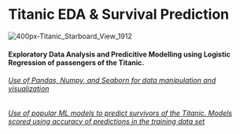 # Titanic EDA & Survival Prediction
![400px-Titanic_Starboard_View_1912](https://user-images.githubusercontent.com/45957263/198117741-f0042e7f-6d13-473b-a2e8-e39498e61e2a.gif)

#### Exploratory Data Analysis and Predicitive Modelling using Logistic Regression of passengers of the Titanic.

###### [Use of Pandas, Numpy, and Seaborn for data manipulation and visualization](https://github.com/Thop2/TitanicSurvivalPrediction/blob/main/TitanicEDA.ipynb)

###### [Use of popular ML models to predict survivors of the Titanic. Models scored using accuracy of predictions in the training data set](https://github.com/Thop2/TitanicSurvivalPrediction/blob/main/TitanicMLModels.ipynb)
